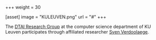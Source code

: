 +++
weight = 30

[asset]
  image = "KULEUVEN.png"
  url = "#"
+++

The <a href="https://dtai.cs.kuleuven.be/">DTAI Research Group</a> at
the computer science department of KU Leuven
participates through affiliated researcher
<a href="http://people.cs.kuleuven.be/~sven.verdoolaege/">Sven Verdoolaege</a>.
